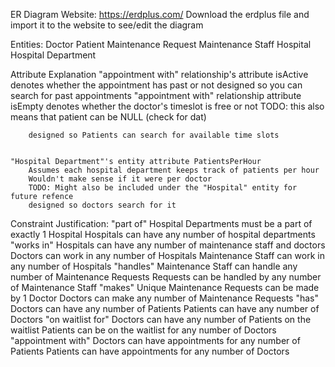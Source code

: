 ER Diagram Website: https://erdplus.com/
Download the erdplus file and import it to the website to see/edit the diagram

Entities:
	Doctor 
	Patient 
	Maintenance Request 
	Maintenance Staff
	Hospital
	Hospital Department

Attribute Explanation
	"appointment with" relationship's attribute isActive
		denotes whether the appointment has past or not
		designed so you can search for past appointments
	"appointment with" relationship attribute isEmpty
		denotes whether the doctor's timeslot is free or not
		TODO: this also means that patient can be NULL (check for dat)
		
		designed so Patients can search for available time slots
		

	"Hospital Department"'s entity attribute PatientsPerHour
		Assumes each hospital department keeps track of patients per hour
		Wouldn't make sense if it were per doctor
		TODO: Might also be included under the "Hospital" entity for future refence
		designed so doctors search for it

Constraint Justification:
	"part of"
		Hospital Departments must be a part of exactly 1 Hospital
		Hospitals can have any number of hospital departments
	"works in"
		Hospitals can have any number of maintenance staff and doctors
		Doctors can work in any number of Hospitals
		Maintenance Staff can work in any number of Hospitals
	"handles"
		Maintenance Staff can handle any number of Maintenance Requests
		Requests can be handled by any number of Maintenance Staff
	"makes"
		Unique Maintenance Requests can be made by 1 Doctor
		Doctors can make any number of Maintenance Requests
	"has"
		Doctors can have any number of Patients
		Patients can have any number of Doctors
	"on waitlist for"
		Doctors can have any number of Patients on the waitlist
		Patients can be on the waitlist for any number of Doctors
	"appointment with"
		Doctors can have appointments for any number of Patients
		Patients can have appointments for any number of Doctors
